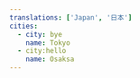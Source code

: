 ```yaml
---
translations: ['Japan', '日本']
cities:
  - city: bye
    name: Tokyo
  - city:hello
    name: Osaksa
---
```

